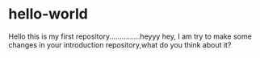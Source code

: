 # hello-world
Hello this is my first repository...............heyyy
hey, I am try to make some changes in your introduction repository,what do you think about it?
